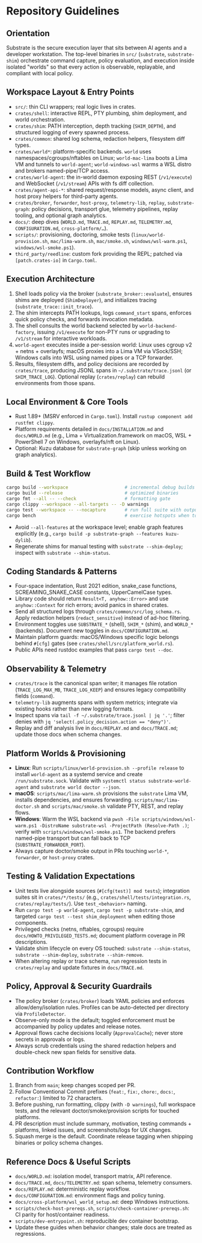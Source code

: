 # Repository Guidelines

## Orientation
Substrate is the secure execution layer that sits between AI agents and a developer workstation. The top-level binaries in `src/` (`substrate`, `substrate-shim`) orchestrate command capture, policy evaluation, and execution inside isolated "worlds" so that every action is observable, replayable, and compliant with local policy.

## Workspace Layout & Entry Points
- `src/`: thin CLI wrappers; real logic lives in crates.
- `crates/shell`: interactive REPL, PTY plumbing, shim deployment, and world orchestration.
- `crates/shim`: PATH interception, depth tracking (`SHIM_DEPTH`), and structured logging of every spawned process.
- `crates/common`: shared log schema, redaction helpers, filesystem diff types.
- `crates/world*`: platform-specific backends. `world` uses namespaces/cgroups/nftables on Linux; `world-mac-lima` boots a Lima VM and tunnels to `world-agent`; `world-windows-wsl` warms a WSL distro and brokers named-pipe/TCP access.
- `crates/world-agent`: the in-world daemon exposing REST (`/v1/execute`) and WebSocket (`/v1/stream`) APIs with fs diff collection.
- `crates/agent-api-*`: shared request/response models, async client, and host proxy helpers for third-party agents.
- `crates/broker`, `forwarder`, `host-proxy`, `telemetry-lib`, `replay`, `substrate-graph`: policy decisions, transport glue, telemetry pipelines, replay tooling, and optional graph analytics.
- `docs/`: deep dives (`WORLD.md`, `TRACE.md`, `REPLAY.md`, `TELEMETRY.md`, `CONFIGURATION.md`, `cross-platform/…`).
- `scripts/`: provisioning, doctoring, smoke tests (`linux/world-provision.sh`, `mac/lima-warm.sh`, `mac/smoke.sh`, `windows/wsl-warm.ps1`, `windows/wsl-smoke.ps1`).
- `third_party/reedline`: custom fork providing the REPL; patched via `[patch.crates-io]` in `Cargo.toml`.

## Execution Architecture
1. Shell loads policy via the broker (`substrate_broker::evaluate`), ensures shims are deployed (`ShimDeployer`), and initializes tracing (`substrate_trace::init_trace`).
2. The shim intercepts PATH lookups, logs `command_start` spans, enforces quick policy checks, and forwards invocation metadata.
3. The shell consults the world backend selected by `world-backend-factory`, issuing `/v1/execute` for non-PTY runs or upgrading to `/v1/stream` for interactive workloads.
4. `world-agent` executes inside a per-session world: Linux uses cgroup v2 + netns + overlayfs; macOS proxies into a Lima VM via VSock/SSH; Windows calls into WSL using named pipes or a TCP forwarder.
5. Results, filesystem diffs, and policy decisions are recorded by `crates/trace`, producing JSONL spans in `~/.substrate/trace.jsonl` (or `SHIM_TRACE_LOG`). Optional replay (`crates/replay`) can rebuild environments from those spans.

## Local Environment & Core Tools
- Rust 1.89+ (MSRV enforced in `Cargo.toml`). Install `rustup component add rustfmt clippy`.
- Platform requirements detailed in `docs/INSTALLATION.md` and `docs/WORLD.md` (e.g., Lima + Virtualization.framework on macOS, WSL + PowerShell 7 on Windows, overlayfs/nft on Linux).
- Optional: Kuzu database for `substrate-graph` (skip unless working on graph analytics).

## Build & Test Workflow
```bash
cargo build --workspace                     # incremental debug builds
cargo build --release                       # optimized binaries
cargo fmt --all -- --check                  # formatting gate
cargo clippy --workspace --all-targets -- -D warnings
cargo test --workspace -- --nocapture       # run full suite with output
cargo bench                                 # exercise hotspots when touching performance-sensitive crates
```
- Avoid `--all-features` at the workspace level; enable graph features explicitly (e.g., `cargo build -p substrate-graph --features kuzu-dylib`).
- Regenerate shims for manual testing with `substrate --shim-deploy`; inspect with `substrate --shim-status`.

## Coding Standards & Patterns
- Four-space indentation, Rust 2021 edition, snake_case functions, SCREAMING_SNAKE_CASE constants, UpperCamelCase types.
- Library code should return `Result<T, anyhow::Error>` and use `anyhow::Context` for rich errors; avoid panics in shared crates.
- Send all structured logs through `crates/common/src/log_schema.rs`. Apply redaction helpers (`redact_sensitive`) instead of ad-hoc filtering.
- Environment toggles use `SUBSTRATE_*` (shell), `SHIM_*` (shim), and `WORLD_*` (backends). Document new toggles in `docs/CONFIGURATION.md`.
- Maintain platform guards: macOS/Windows specific logic belongs behind `#[cfg]` gates (see `crates/shell/src/platform_world.rs`).
- Public APIs need rustdoc examples that pass `cargo test --doc`.

## Observability & Telemetry
- `crates/trace` is the canonical span writer; it manages file rotation (`TRACE_LOG_MAX_MB`, `TRACE_LOG_KEEP`) and ensures legacy compatibility fields (`command`).
- `telemetry-lib` augments spans with system metrics; integrate via existing hooks rather than new logging formats.
- Inspect spans via `tail -f ~/.substrate/trace.jsonl | jq '.'`; filter denies with `jq 'select(.policy_decision.action == "deny")'`.
- Replay and diff analysis live in `docs/REPLAY.md` and `docs/TRACE.md`; update those docs when schema changes.

## Platform Worlds & Provisioning
- **Linux**: Run `scripts/linux/world-provision.sh --profile release` to install `world-agent` as a systemd service and create `/run/substrate.sock`. Validate with `systemctl status substrate-world-agent` and `substrate world doctor --json`.
- **macOS**: `scripts/mac/lima-warm.sh` provisions the `substrate` Lima VM, installs dependencies, and ensures forwarding. `scripts/mac/lima-doctor.sh` and `scripts/mac/smoke.sh` validate PTY, REST, and replay flows.
- **Windows**: Warm the WSL backend via `pwsh -File scripts/windows/wsl-warm.ps1 -DistroName substrate-wsl -ProjectPath (Resolve-Path .)`; verify with `scripts/windows/wsl-smoke.ps1`. The backend prefers named-pipe transport but can fall back to TCP (`SUBSTRATE_FORWARDER_PORT`).
- Always capture doctor/smoke output in PRs touching `world-*`, `forwarder`, or `host-proxy` crates.

## Testing & Validation Expectations
- Unit tests live alongside sources (`#[cfg(test)] mod tests`); integration suites sit in `crates/*/tests/` (e.g., `crates/shell/tests/integration.rs`, `crates/replay/tests/`). Use `test_<behavior>` naming.
- Run `cargo test -p world-agent`, `cargo test -p substrate-shim`, and targeted `cargo test --test shim_deployment` when editing those components.
- Privileged checks (netns, nftables, cgroups) require `docs/HOWTO_PRIVILEGED_TESTS.md`; document platform coverage in PR descriptions.
- Validate shim lifecycle on every OS touched: `substrate --shim-status`, `substrate --shim-deploy`, `substrate --shim-remove`.
- When altering replay or trace schema, run regression tests in `crates/replay` and update fixtures in `docs/TRACE.md`.

## Policy, Approval & Security Guardrails
- The policy broker (`crates/broker`) loads YAML policies and enforces allow/deny/isolation rules. Profiles can be auto-detected per directory via `ProfileDetector`.
- Observe-only mode is the default; toggled enforcement must be accompanied by policy updates and release notes.
- Approval flows cache decisions locally (`ApprovalCache`); never store secrets in approvals or logs.
- Always scrub credentials using the shared redaction helpers and double-check new span fields for sensitive data.

## Contribution Workflow
1. Branch from `main`; keep changes scoped per PR.
2. Follow Conventional Commit prefixes (`feat:`, `fix:`, `chore:`, `docs:`, `refactor:`) limited to 72 characters.
3. Before pushing, run formatting, clippy (with `-D warnings`), full workspace tests, and the relevant doctor/smoke/provision scripts for touched platforms.
4. PR description must include summary, motivation, testing commands + platforms, linked issues, and screenshots/logs for UX changes.
5. Squash merge is the default. Coordinate release tagging when shipping binaries or policy schema changes.

## Reference Docs & Useful Scripts
- `docs/WORLD.md`: isolation model, transport matrix, API reference.
- `docs/TRACE.md`, `docs/TELEMETRY.md`: span schema, telemetry consumers.
- `docs/REPLAY.md`: deterministic replay workflow.
- `docs/CONFIGURATION.md`: environment flags and policy tuning.
- `docs/cross-platform/wsl_world_setup.md`: deep Windows instructions.
- `scripts/check-host-prereqs.sh`, `scripts/check-container-prereqs.sh`: CI parity for host/container readiness.
- `scripts/dev-entrypoint.sh`: reproducible dev container bootstrap.
- Update these guides when behavior changes; stale docs are treated as regressions.
